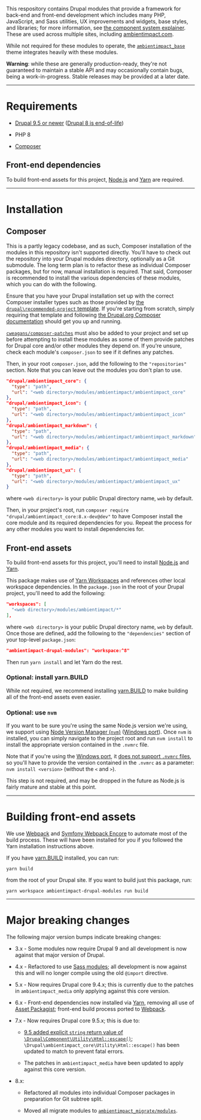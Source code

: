 This respository contains Drupal modules that provide a framework for back-end
and front-end development which includes many PHP, JavaScript, and Sass
utilities, UX improvements and widgets, base styles, and libraries; for more
information, see [the component system
explainer](component_explainer.md).
These are used across multiple sites, including
[ambientimpact.com](https://ambientimpact.com/).

While not required for these modules to operate, the
[```ambientimpact_base```](https://github.com/Ambient-Impact/drupal-ambientimpact-base)
theme integrates heavily with these modules.

**Warning**: while these are generally production-ready, they're not guaranteed
to maintain a stable API and may occasionally contain bugs, being a
work-in-progress. Stable releases may be provided at a later date.

----

# Requirements

* [Drupal 9.5 or newer](https://www.drupal.org/download) ([Drupal 8 is end-of-life](https://www.drupal.org/psa-2021-11-30))

* PHP 8

* [Composer](https://getcomposer.org/)

## Front-end dependencies

To build front-end assets for this project, [Node.js](https://nodejs.org/) and
[Yarn](https://yarnpkg.com/) are required.

----

# Installation

## Composer

This is a partly legacy codebase, and as such, Composer installation of the
modules in this repository isn't supported directly. You'll have to check out
the repository into your Drupal modules directory, optionally as a Git
submodule. The long term plan is to refactor these as individual Composer
packages, but for now, manual installation is required. That said, Composer is
recommended to install the various dependencies of these modules, which you can
do with the following.

Ensure that you have your Drupal installation set up with the correct Composer
installer types such as those provided by [the ```drupal\recommended-project```
template](https://www.drupal.org/docs/develop/using-composer/starting-a-site-using-drupal-composer-project-templates#s-drupalrecommended-project).
If you're starting from scratch, simply requiring that template and following
[the Drupal.org Composer
documentation](https://www.drupal.org/docs/develop/using-composer/starting-a-site-using-drupal-composer-project-templates)
should get you up and running.

[`cweagans/composer-patches`](https://github.com/cweagans/composer-patches) must
also be added to your project and set up before attempting to install these
modules as some of them provide patches for Drupal core and/or other modules
they depend on. If you're unsure, check each module's `composer.json` to see if
it defines any patches.

Then, in your root ```composer.json```, add the following to the
```"repositories"``` section. Note that you can leave out the modules you don't
plan to use.

```json
"drupal/ambientimpact_core": {
  "type": "path",
  "url": "<web directory>/modules/ambientimpact/ambientimpact_core"
},
"drupal/ambientimpact_icon": {
  "type": "path",
  "url": "<web directory>/modules/ambientimpact/ambientimpact_icon"
},
"drupal/ambientimpact_markdown": {
  "type": "path",
  "url": "<web directory>/modules/ambientimpact/ambientimpact_markdown"
},
"drupal/ambientimpact_media": {
  "type": "path",
  "url": "<web directory>/modules/ambientimpact/ambientimpact_media"
},
"drupal/ambientimpact_ux": {
  "type": "path",
  "url": "<web directory>/modules/ambientimpact/ambientimpact_ux"
}
```

where `<web directory>` is your public Drupal directory name, `web` by default.

Then, in your project's root, run ```composer require
"drupal/ambientimpact_core:8.x-dev@dev"``` to have Composer install the core
module and its required dependencies for you. Repeat the process for any other
modules you want to install dependencies for.

## Front-end assets

To build front-end assets for this project, you'll need to install
[Node.js](https://nodejs.org/) and [Yarn](https://yarnpkg.com/).

This package makes use of [Yarn
Workspaces](https://yarnpkg.com/features/workspaces) and references other local
workspace dependencies. In the `package.json` in the root of your Drupal
project, you'll need to add the following:

```json
"workspaces": [
  "<web directory>/modules/ambientimpact/*"
],
```

where `<web directory>` is your public Drupal directory name, `web` by default.
Once those are defined, add the following to the `"dependencies"` section of
your top-level `package.json`:

```json
"ambientimpact-drupal-modules": "workspace:^8"
```

Then run `yarn install` and let Yarn do the rest.

### Optional: install yarn.BUILD

While not required, we recommend installing [yarn.BUILD](https://yarn.build/) to
make building all of the front-end assets even easier.

### Optional: use ```nvm```

If you want to be sure you're using the same Node.js version we're using, we
support using [Node Version Manager (```nvm```)](https://github.com/nvm-sh/nvm)
([Windows port](https://github.com/coreybutler/nvm-windows)). Once ```nvm``` is
installed, you can simply navigate to the project root and run ```nvm install```
to install the appropriate version contained in the ```.nvmrc``` file.

Note that if you're using the [Windows
port](https://github.com/coreybutler/nvm-windows), it [does not support
```.nvmrc```
files](https://github.com/coreybutler/nvm-windows/wiki/Common-Issues#why-isnt-nvmrc-supported-why-arent-some-nvm-for-macoslinux-features-supported),
so you'll have to provide the version contained in the ```.nvmrc``` as a
parameter: ```nvm install <version>``` (without the ```<``` and ```>```).

This step is not required, and may be dropped in the future as Node.js is fairly
mature and stable at this point.

----

# Building front-end assets

We use [Webpack](https://webpack.js.org/) and [Symfony Webpack
Encore](https://symfony.com/doc/current/frontend.html) to automate most of the
build process. These will have been installed for you if you followed the Yarn
installation instructions above.

If you have [yarn.BUILD](https://yarn.build/) installed, you can run:

```
yarn build
```

from the root of your Drupal site. If you want to build just this package, run:

```
yarn workspace ambientimpact-drupal-modules run build
```

----

# Major breaking changes

The following major version bumps indicate breaking changes:

* 3.x - Some modules now require Drupal 9 and all development is now against that major version of Drupal.

* 4.x - Refactored to use [Sass modules](https://sass-lang.com/blog/the-module-system-is-launched); all development is now against this and will no longer compile using the old ```@import``` directive.

* 5.x - Now requires Drupal core 9.4.x; this is currently due to the patches in `ambientimpact_media` only applying against this core version.

* 6.x - Front-end dependencies now installed via [Yarn](https://yarnpkg.com/), removing all use of [Asset Packagist](https://asset-packagist.org/); front-end build process ported to [Webpack](https://webpack.js.org/).

* 7.x - Now requires Drupal core 9.5.x; this is due to:

  * [9.5 added explicit `string` return value of `\Drupal\Component\Utility\Html::escape()`](https://git.drupalcode.org/project/drupal/-/commit/58f589c709d070c382027043c5aafe72c181ebde); `\Drupal\ambientimpact_core\Utility\Html::escape()` has been updated to match to prevent fatal errors.

  * The patches in `ambientimpact_media` have been updated to apply against this core version.

* 8.x:

  * Refactored all modules into individual Composer packages in preparation for Git subtree split.

  * Moved all migrate modules to [`ambientimpact_migrate/modules`](ambientimpact_migrate/modules).
